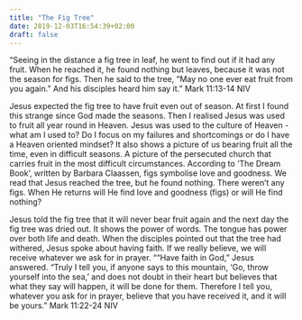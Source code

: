 ```yaml
---
title: "The Fig Tree"
date: 2019-12-03T16:54:39+02:00
draft: false
---
```

“Seeing in the distance a fig tree in leaf, he went to find out if it had any fruit. When he reached it, he found nothing but leaves, because it was not the season for figs. Then he said to the tree, “May no one ever eat fruit from you again.” And his disciples heard him say it.”
‭‭Mark‬ ‭11:13-14‬ ‭NIV‬‬

Jesus expected the fig tree to have fruit even out of season. At first I found this strange since God made the seasons. Then I realised Jesus was used to fruit all year round in Heaven. Jesus was used to the culture of Heaven - what am I used to? Do I focus on my failures and shortcomings or do I have a Heaven oriented mindset? It also shows a picture of us bearing fruit all the time, even in difficult seasons. A picture of the persecuted church that carries fruit in the most difficult circumstances.
According to ‘The Dream Book’, written by Barbara Claassen, figs symbolise love and goodness. We read that Jesus reached the tree, but he found nothing. There weren’t any figs. When He returns will He find love and goodness (figs) or will He find nothing?

Jesus told the fig tree that it will never bear fruit again and the next day the fig tree was dried out. It shows the power of words. The tongue has power over both life and death.
When the disciples pointed out that the tree had withered, Jesus spoke about having faith. If we really believe, we will receive whatever we ask for in prayer.
““Have faith in God,” Jesus answered. “Truly I tell you, if anyone says to this mountain, ‘Go, throw yourself into the sea,’ and does not doubt in their heart but believes that what they say will happen, it will be done for them. Therefore I tell you, whatever you ask for in prayer, believe that you have received it, and it will be yours.”
‭‭Mark‬ ‭11:22-24‬ ‭NIV
